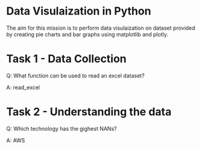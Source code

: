 # Data Visulaization in Python

The aim for this mission  is to perform data visulaization on dataset provided by creating pie charts and bar graphs using matplotlib and plotly.

# Task 1 - Data Collection
Q: What function can be used to read an excel dataset?

A: read_excel

# Task 2 - Understanding the data
Q: Which technology has the gighest NANs?

A: AWS
